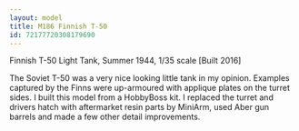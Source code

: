 ```yaml
---
layout: model
title: M186 Finnish T-50
id: 72177720308179690
---
```


Finnish T-50 Light Tank, Summer 1944, 1/35 scale  [Built 2016]

The Soviet T-50 was a very nice looking little tank in my opinion. Examples captured by the Finns were up-armoured with applique plates on the turret sides. I built this model from a HobbyBoss kit. I replaced the turret and drivers hatch with aftermarket resin parts by MiniArm, used Aber gun barrels and made a few other detail improvements.


